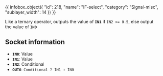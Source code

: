 {{ infobox_object({
	"id": 218,
	"name": "IF-select",
	"category": "Signal-misc",
	"sublayer_width": 14
}) }}

Like a ternary operator, outputs the value of **`IN1`** if `IN2 >= 0.5`, else output the value of **`IN0`**

## Socket information
- **`IN0`**: Value
- **`IN1`**: Value
- **`IN2`**: Conditional
- **`OUT0`**: `Conditional ? IN1 : IN0`
